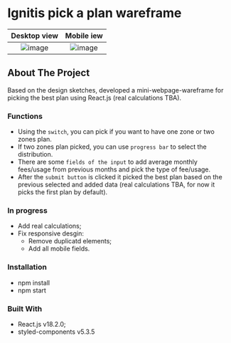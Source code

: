 # Ignitis pick a plan wareframe

Desktop view             |  Mobile iew
:-------------------------:|:-------------------------:
![image](https://user-images.githubusercontent.com/58663418/183295377-08d63174-18e4-4f23-8e6c-944931360499.png)|![image](https://user-images.githubusercontent.com/58663418/183295422-2328d56e-7679-4ecf-b6d9-22fa35b2891e.png)




## About The Project
Based on the design sketches, developed a mini-webpage-wareframe for picking the best plan using React.js (real calculations TBA).

### Functions

- Using the `switch`, you can pick if you want to have one zone or two zones plan.
- If two zones plan picked, you can use `progress bar` to select the distribution.
- There are some `fields of the input` to add average monthly fees/usage from previous months and pick the type of fee/usage.
- After the `submit button` is clicked it picked the best plan based on the previous selected and added data (real calculations TBA, for now it picks the first plan by default).


### In progress

- Add real calculations;
- Fix responsive desgin:
  - Remove duplicatd elements;
  - Add all mobile fields.

### Installation

- npm install
- npm start

### Built With

- React.js v18.2.0;
- styled-components v5.3.5
